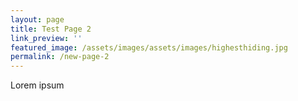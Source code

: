 ```yaml
---
layout: page
title: Test Page 2
link_preview: ''
featured_image: /assets/images/assets/images/highesthiding.jpg
permalink: /new-page-2
---
```


Lorem ipsum

